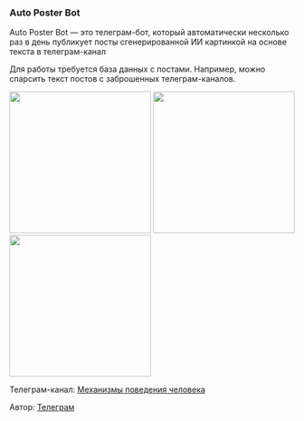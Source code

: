 <h3>Auto Poster Bot</h3>

<p>Auto Poster Bot — это телеграм-бот, который автоматически несколько раз в день публикует посты сгенерированной ИИ картинкой на основе текста в телеграм-канал</p>

<p>Для работы требуется база данных с постами. Например, можно спарсить текст постов с заброшенных телеграм-каналов.</p>

<img src="https://github.com/user-attachments/assets/35ff7bc5-3628-426e-aefd-d16196ad0f67" width="250" />
<img src="https://github.com/user-attachments/assets/d18e7241-a9a5-40bc-aa29-00dfaeebb455" width="250" />
<img src="https://github.com/user-attachments/assets/297c3098-b568-4ab1-bbd7-eaa71b8c5667" width="250" />

<p>Телеграм-канал: <a href="https://t.me/behavior_human">Механизмы поведения человека</a></p>
<p>Автор: <a href="https://t.me/comex_1">Телеграм</a></p>
